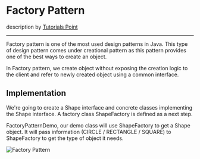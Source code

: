 # Factory Pattern
description by [Tutorials Point](https://www.tutorialspoint.com/design_pattern/factory_pattern.htm)

---

Factory pattern is one of the most used design patterns in Java. This type of design pattern comes under creational pattern as this pattern provides one of the best ways to create an object.

In Factory pattern, we create object without exposing the creation logic to the client and refer to newly created object using a common interface.

## Implementation

We're going to create a Shape interface and concrete classes implementing the Shape interface. A factory class ShapeFactory is defined as a next step.

FactoryPatternDemo, our demo class will use ShapeFactory to get a Shape object. It will pass information (CIRCLE / RECTANGLE / SQUARE) to ShapeFactory to get the type of object it needs.

![Factory Pattern](https://www.tutorialspoint.com/design_pattern/images/factory_pattern_uml_diagram.jpg)
